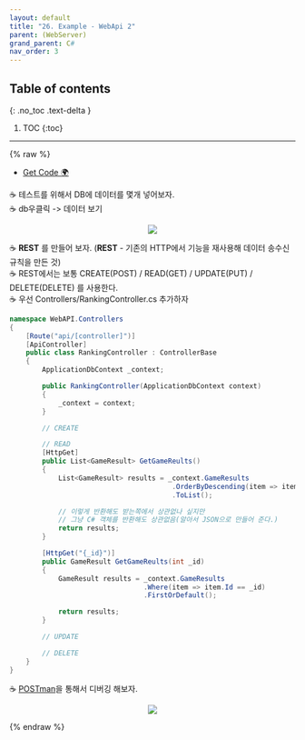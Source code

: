 ```yaml
---
layout: default
title: "26. Example - WebApi 2"
parent: (WebServer)
grand_parent: C#
nav_order: 3
---
```


## Table of contents
{: .no_toc .text-delta }

1. TOC
{:toc}

---

{% raw %}

* [Get Code 🌍](https://github.com/EasyCoding-7/AspNetTutorial/tree/26.Example.WebApi)

☕ 테스트를 위해서 DB에 데이터를 몇개 넣어보자.<br>
☕ db우클릭 -> 데이터 보기

<p align="center">
  <img src="https://taehyungs-programming-blog.github.io/blog/assets/images/csharp/webserver/web-26-1.png"/>
</p>

☕ **REST** 를 만들어 보자. (**REST** - 기존의 HTTP에서 기능을 재사용해 데이터 송수신 규칙을 만든 것)<br>
☕ REST에서는 보통 CREATE(POST) / READ(GET) / UPDATE(PUT) / DELETE(DELETE) 를 사용한다. <br>
☕ 우선 Controllers/RankingController.cs 추가하자

```csharp
namespace WebAPI.Controllers
{
    [Route("api/[controller]")]
    [ApiController]
    public class RankingController : ControllerBase
    {
        ApplicationDbContext _context;

        public RankingController(ApplicationDbContext context)
        {
            _context = context;
        }

        // CREATE

        // READ
        [HttpGet]
        public List<GameResult> GetGameReults()
        {
            List<GameResult> results = _context.GameResults
                                        .OrderByDescending(item => item.Score)
                                        .ToList();

            // 이렇게 반환해도 받는쪽에서 상관없나 싶지만
            // 그냥 C# 객체를 반환해도 상관없음(알아서 JSON으로 만들어 준다.)
            return results;
        }

        [HttpGet("{_id}")]
        public GameResult GetGameReults(int _id)
        {
            GameResult results = _context.GameResults
                                 .Where(item => item.Id == _id)
                                 .FirstOrDefault();

            return results;
        }

        // UPDATE

        // DELETE
    }
}
```

☕ [POSTman](https://www.postman.com/)을 통해서 디버깅 해보자.

<p align="center">
  <img src="https://taehyungs-programming-blog.github.io/blog/assets/images/csharp/webserver/web-26-2.png"/>
</p>

{% endraw %}
